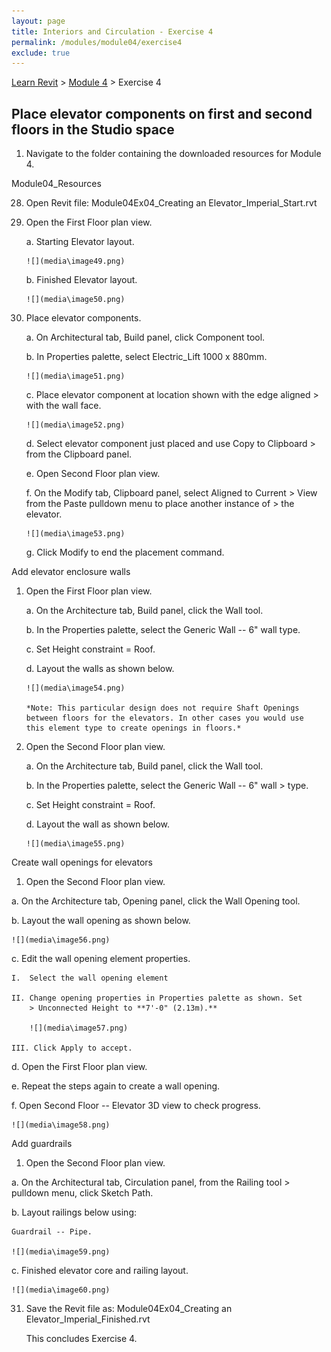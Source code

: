 ```yaml
---
layout: page
title: Interiors and Circulation - Exercise 4
permalink: /modules/module04/exercise4
exclude: true
---
```


[Learn Revit](/learnrevit/) > [Module 4](/learnrevit/modules/module04/) > Exercise 4

## Place elevator components on first and second floors in the Studio space

1.  Navigate to the folder containing the downloaded resources for
    Module 4.

Module04_Resources

28. Open Revit file: Module04Ex04_Creating an
    Elevator_Imperial_Start.rvt

29. Open the First Floor plan view.

    a.  Starting Elevator layout.

        ![](media\image49.png)

    b.  Finished Elevator layout.

        ![](media\image50.png)

30. Place elevator components.

    a.  On Architectural tab, Build panel, click Component tool.

    b.  In Properties palette, select Electric_Lift 1000 x 880mm.

        ![](media\image51.png)

    c.  Place elevator component at location shown with the edge aligned
        > with the wall face.

        ![](media\image52.png)

    d.  Select elevator component just placed and use Copy to Clipboard
        > from the Clipboard panel.

    e.  Open Second Floor plan view.

    f.  On the Modify tab, Clipboard panel, select Aligned to Current
        > View from the Paste pulldown menu to place another instance of
        > the elevator.

        ![](media\image53.png)

    g.  Click Modify to end the placement command.

Add elevator enclosure walls

1.  Open the First Floor plan view.

    a.  On the Architecture tab, Build panel, click the Wall tool.

    b.  In the Properties palette, select the Generic Wall -- 6" wall type.

    c.  Set Height constraint = Roof.

    d.  Layout the walls as shown below.

        ![](media\image54.png)

        *Note: This particular design does not require Shaft Openings
        between floors for the elevators. In other cases you would use
        this element type to create openings in floors.*

2.  Open the Second Floor plan view.

    a.  On the Architecture tab, Build panel, click the Wall tool.

    b.  In the Properties palette, select the Generic Wall -- 6" wall
        > type.

    c.  Set Height constraint = Roof.

    d.  Layout the wall as shown below.

        ![](media\image55.png)

Create wall openings for elevators

1.  Open the Second Floor plan view.

a.  On the Architecture tab, Opening panel, click the Wall Opening tool.

b.  Layout the wall opening as shown below.

    ![](media\image56.png)

c.  Edit the wall opening element properties.

    I.  Select the wall opening element

    II. Change opening properties in Properties palette as shown. Set
        > Unconnected Height to **7'-0" (2.13m).**

        ![](media\image57.png)

    III. Click Apply to accept.

d.  Open the First Floor plan view.

e.  Repeat the steps again to create a wall opening.

f.  Open Second Floor -- Elevator 3D view to check progress.

    ![](media\image58.png)

Add guardrails

1.  Open the Second Floor plan view.


a.  On the Architectural tab, Circulation panel, from the Railing tool
    > pulldown menu, click Sketch Path.

b.  Layout railings below using:

    Guardrail -- Pipe.

    ![](media\image59.png)

c.  Finished elevator core and railing layout.

    ![](media\image60.png)


31. Save the Revit file as: Module04Ex04_Creating an
    Elevator_Imperial_Finished.rvt

    This concludes Exercise 4.
